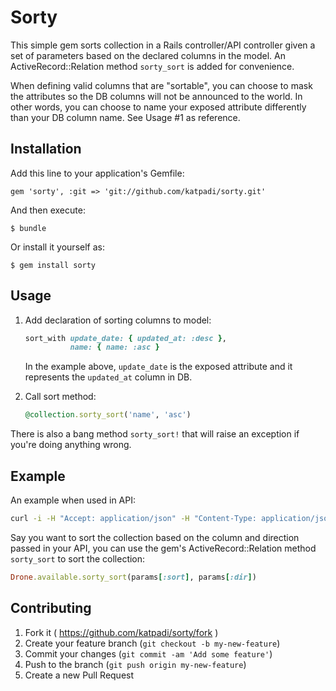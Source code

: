 # Sorty

This simple gem sorts collection in a Rails controller/API controller given a set of parameters based on the declared columns in the model. An ActiveRecord::Relation method `sorty_sort` is added for convenience.

When defining valid columns that are "sortable", you can choose to mask the attributes so the DB columns will not be announced to the world. In other words, you can choose to name your exposed attribute differently than your DB column name. See Usage #1 as reference.


## Installation

Add this line to your application's Gemfile:

    gem 'sorty', :git => 'git://github.com/katpadi/sorty.git'

And then execute:

    $ bundle

Or install it yourself as:

    $ gem install sorty

## Usage

1. Add declaration of sorting columns to model:

    ```ruby
    sort_with update_date: { updated_at: :desc },
              name: { name: :asc }
    ```

   In the example above, `update_date` is the exposed attribute and it represents the `updated_at` column in DB.

2. Call sort method:

    ```ruby
    @collection.sorty_sort('name', 'asc')
    ```

There is also a bang method `sorty_sort!` that will raise an exception if you're doing anything wrong.

## Example

An example when used in API:

```sh
curl -i -H "Accept: application/json" -H "Content-Type: application/json" -X GET http://katpadi/drones?sort=update_date&dir=desc
```

Say you want to sort the collection based on the column and direction passed in your API, you can use the gem's ActiveRecord::Relation method `sorty_sort` to sort the collection:

```ruby
Drone.available.sorty_sort(params[:sort], params[:dir])
```

## Contributing

1. Fork it ( https://github.com/katpadi/sorty/fork )
2. Create your feature branch (`git checkout -b my-new-feature`)
3. Commit your changes (`git commit -am 'Add some feature'`)
4. Push to the branch (`git push origin my-new-feature`)
5. Create a new Pull Request

